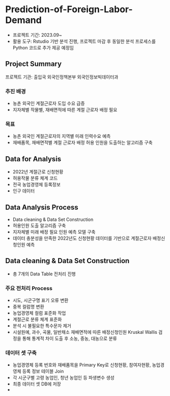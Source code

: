 # Prediction-of-Foreign-Labor-Demand
- 프로젝트 기간: 2023.09~
- 활용 도구: Rstudio 기반 분석 진행, 프로젝트 마감 후 동일한 분석 프로세스를 Python 코드로 추가 제공 예정임
## Project Summary

프로젝트 기관: 출입국 외국인정책본부 외국인정보빅데이터과

### 추진 배경

- 농촌 외국인 계절근로자 도입 수요 급증
- 지자체별 작물별, 재배면적에 따른 계절 근로자 배정 필요

### 목표

- 농촌 외국인 계절근로자의 지역별 미래 인력수요 예측
- 재배품목, 재배면적별 계절 근로자 배정 허용 인원을 도출하는 알고리즘 구축
 
## Data for Analysis

- 2022년 계절근로 신청현황
- 허용작물 분류 체계 코드
- 전국 농업경영체 등록정보
- 인구 데이터

## Data Analysis Process

- Data cleaning & Data Set Construction
- 허용인원 도출 알고리즘 구축
- 지자체별 미래 배정 필요 인원 예측 모델 구축
- 데이터 충분성을 만족한 2022년도 신청현황 데이터를 기반으로 계절근로자 배정신청인원 예측 

## Data cleaning & Data Set Construction

- 총 7개의 Data Table 전처리 진행
  
### 주요 전처리 Process

- 시도, 시군구명 표기 오류 변환
- 중복 컬럼명 변환
- 농업경영체 컬럼 표준화 작업
- 계절근로 분류 체계 표준화
- 분석 시 불필요한 특수문자 제거
- 시설원예, 과수, 곡물, 일반채소 재배면적에 따른 배정신청인원 Kruskal Wallis 검정을 통해 통계적 차이 도출 후 소농, 중농, 대농으로 분류

### 데이터 셋 구축

- 농업경영체 등록 번호와 재배품목을 Primary Key로 신청현황, 참여자현황, 농업경영체 등록 정보 테이블 Join 
- 각 시군구별 고령 농업인, 청년 농업인 등 파생변수 생성
- 최종 데이터 셋 DB에 저장
- 
